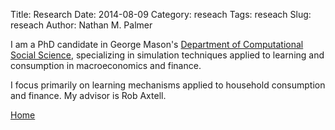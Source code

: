 Title: Research
Date: 2014-08-09
Category: reseach
Tags: reseach
Slug: reseach
Author: Nathan M. Palmer

I am a PhD candidate in George Mason's [Department of Computational Social Science](http://www.css.gmu.edu/), specializing in simulation techniques applied to learning and consumption in macroeconomics and finance. 


I focus primarily on learning mechanisms applied to household consumption and finance. My advisor is Rob Axtell.


[Home](../)
